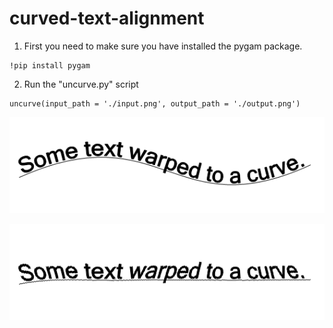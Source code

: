 # curved-text-alignment

1) First you need to make sure you have installed the pygam package.
```
!pip install pygam
```

2) Run the "uncurve.py" script
```
uncurve(input_path = './input.png', output_path = './output.png')
```
![Original image](./images/sample.png?raw=true)

![Output image](./images/output.png?raw=true)

